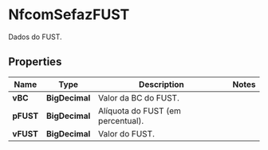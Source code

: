 

# NfcomSefazFUST

Dados do FUST.

## Properties

| Name | Type | Description | Notes |
|------------ | ------------- | ------------- | -------------|
|**vBC** | **BigDecimal** | Valor da BC do FUST. |  |
|**pFUST** | **BigDecimal** | Alíquota do FUST (em percentual). |  |
|**vFUST** | **BigDecimal** | Valor do FUST. |  |



